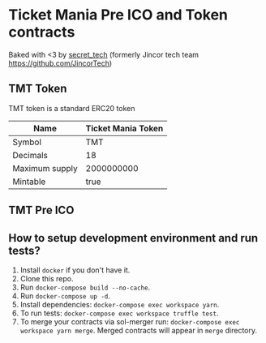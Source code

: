 # Ticket Mania Pre ICO and Token contracts

Baked with <3 by [secret_tech](http://secrettech.io) (formerly Jincor tech team https://github.com/JincorTech)

## TMT Token
TMT token is a standard ERC20 token

| Name           | Ticket Mania Token |
|----------------|--------------------|
| Symbol         | TMT                |
| Decimals       | 18                 |
| Maximum supply | 2000000000         |
| Mintable       | true               |


## TMT Pre ICO


## How to setup development environment and run tests?

1. Install `docker` if you don't have it.
1. Clone this repo.
1. Run `docker-compose build --no-cache`.
1. Run `docker-compose up -d`.
1. Install dependencies: `docker-compose exec workspace yarn`.
1. To run tests: `docker-compose exec workspace truffle test`.
1. To merge your contracts via sol-merger run: `docker-compose exec workspace yarn merge`.
Merged contracts will appear in `merge` directory.
